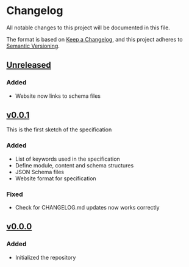 <!-- markdownlint-configure-file
{
  "no-duplicate-heading": false
}
-->
# Changelog

All notable changes to this project will be documented in this file.

The format is based on [Keep a Changelog](https://keepachangelog.com/en/1.0.0/),
and this project adheres to [Semantic Versioning](https://semver.org/spec/v2.0.0.html).

## [Unreleased](https://github.com/powerd6/spec/compare/v0.0.1...HEAD)

### Added

- Website now links to schema files

## [v0.0.1](https://github.com/powerd6/spec/compare/v0.0.0...v0.0.1)

This is the first sketch of the specification

### Added

- List of keywords used in the specification
- Define module, content and schema structures
- JSON Schema files
- Website format for specification

### Fixed

- Check for CHANGELOG.md updates now works correctly

## [v0.0.0](https://github.com/powerd6/spec/releases/tag/v0.0.0)

### Added

- Initialized the repository
